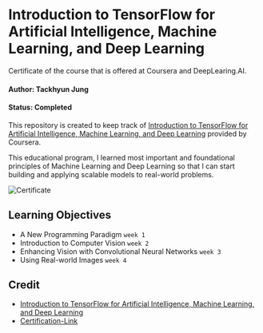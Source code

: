 # Introduction to TensorFlow for Artificial Intelligence, Machine Learning, and Deep Learning

Certificate of the course that is offered at Coursera and DeepLearing.AI.

#### Author: Tackhyun Jung

#### Status: Completed

This repository is created to keep track of [Introduction to TensorFlow for Artificial Intelligence, Machine Learning, and Deep Learning](https://www.coursera.org/learn/introduction-tensorflow) provided by Coursera.

This educational program, I learned most important and foundational principles of Machine Learning and Deep Learning so that I can start building and applying scalable models to real-world problems. 

![Certificate](https://user-images.githubusercontent.com/41291493/117386065-2eddc700-af21-11eb-8c79-453c55209c59.png)

## Learning Objectives

- A New Programming Paradigm `week 1`
- Introduction to Computer Vision `week 2`
- Enhancing Vision with Convolutional Neural Networks `week 3`
- Using Real-world Images `week 4`

## Credit

- [Introduction to TensorFlow for Artificial Intelligence, Machine Learning, and Deep Learning](https://www.coursera.org/learn/introduction-tensorflow)
- [Certification-Link](https://www.coursera.org/account/accomplishments/verify/H6VZV6T3MZHG)
